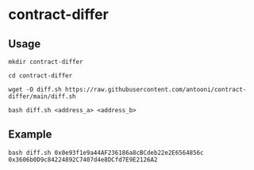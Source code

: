 # contract-differ

## Usage

`mkdir contract-differ`

`cd contract-differ`

`wget -O diff.sh https://raw.githubusercontent.com/antooni/contract-differ/main/diff.sh`

`bash diff.sh <address_a> <address_b>`

## Example

`bash diff.sh 0x0e93f1e9a44AF236186a8cBCdeb22e2E6564856c 0x3606b0D9c84224892C7407d4e8DCfd7E9E2126A2`
